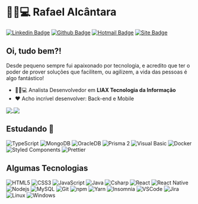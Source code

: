 # :man_technologist:💻 Rafael Alcântara

[![Linkedin Badge](https://img.shields.io/badge/-LinkedIn-blue?style=flat-square&logo=Linkedin&logoColor=white&link=https://www.linkedin.com/in/rafael-benfica/)](https://www.linkedin.com/in/rafael-benfica/)
[![Github Badge](https://img.shields.io/badge/-Github-000?style=flat-square&logo=Github&logoColor=white&link=https://github.com/RafaABSilva)](https://github.com/RafaABSilva)
[![Hotmail Badge](https://img.shields.io/badge/-Hotmail-0078d4?style=flat-square&logo=mail.ru&logoColor=white&link=mailto:ra.fa.alcantara@hotmail.com)](mailto:ra.fa.alcantara@hotmail.com)
[![Site Badge](https://img.shields.io/badge/-Meu%20Site-FFDB00?style=flat-square&link=https://www.rafaelbenfica.com.br/)](https://www.rafaelbenfica.com.br/)


## Oi, tudo bem?!

Desde pequeno sempre fui apaixonado por tecnologia, e acredito que ter o poder de prover soluções que facilitem, ou agilizem, a vida das pessoas é algo fantástico!

- 👦🏻💻 Analista Desenvolvedor em **LIAX Tecnologia da Informação**
- ❤️ Acho incrível desenvolver: Back-end e Mobile

<a href="https://github.com/anuraghazra/github-readme-stats">
  <img align="center" src="https://github-readme-stats.vercel.app/api?username=rafaabsilva&show_icons=true&count_private=true&theme=radical&hide=issues" />
</a>
<a href="https://github.com/anuraghazra/github-readme-stats">
  <img align="center" src="https://github-readme-stats.vercel.app/api/top-langs/?username=rafaabsilva&layout=compact&theme=radical" />
</a>

## Estudando 📖
  ![TypeScript](https://img.shields.io/badge/-TypeScript-0077C6?style=flat-square&logo=typescript&logoColor=white)
  ![MongoDB](https://img.shields.io/badge/-MongoDB-13aa52?style=flat-square&logo=mongodb&logoColor=white)
  ![OracleDB](https://img.shields.io/badge/-Oracle%20Database-F80000?style=flat-square&logo=oracle&logoColor=white)
  ![Prisma 2](https://img.shields.io/badge/-Prisma%202-0c334a?style=flat-square)
  ![Visual Basic](https://img.shields.io/badge/-Visual%20Basic-666666?style=flat-square&logo=Microsoft&logoColor=white)
  ![Docker](https://img.shields.io/badge/-Docker-46a2f1?style=flat-square&logo=docker&logoColor=white)
  ![Styled Components](https://img.shields.io/badge/-Styled_Components-db7092?style=flat-square&logo=styled-components&logoColor=white)
  ![Prettier](https://img.shields.io/badge/-Prettier-1A2B34?style=flat-square&logo=prettier&logoColor=white)
     
## Algumas Tecnologias
  ![HTML5](https://img.shields.io/badge/-HTML5-E34F26?style=flat-square&logo=html5&logoColor=white)
  ![CSS3](https://img.shields.io/badge/-CSS3-549FDE?style=flat-square&logo=css3&logoColor=white)
  ![JavaScript](https://img.shields.io/badge/-JavaScript-F7B93E?style=flat-square&logo=javascript&logoColor=fff)
  ![Java](https://img.shields.io/badge/-Java-007396?style=flat-square&logo=javascript&logoColor=fff)
  ![Csharp](https://img.shields.io/badge/-C%20Sharp-6a3976?style=flat-square&logo=C%20sharp&logoColor=fff)
  ![React](https://img.shields.io/badge/-React.js-45b8d8?style=flat-square&logo=react&logoColor=white)
  ![React Native](https://img.shields.io/badge/-React%20Native-45b8d8?style=flat-square&logo=react&logoColor=white)
  ![Nodejs](https://img.shields.io/badge/-Node.js-43853d?style=flat-square&logo=Node.js&logoColor=white)
  ![MySQL](https://img.shields.io/badge/-MySQL-4479A1?style=flat-square&logo=mysql&logoColor=white) 
  ![Git](https://img.shields.io/badge/-Git-F05032?style=flat-square&logo=git&logoColor=white)
  ![npm](https://img.shields.io/badge/-NPM-CB3837?style=flat-square&logo=npm&logoColor=white)
  ![Yarn](https://img.shields.io/badge/-Yarn-2C8EBB?style=flat-square&logo=Yarn&logoColor=white)
  ![Insomnia](https://img.shields.io/badge/-Insomnia-5849BE?style=flat-square&logo=insomnia&logoColor=white)
  ![VSCode](https://img.shields.io/badge/-VSCode-0085D1?style=flat-square&logo=visual-studio-code&logoColor=white)
  ![Jira](https://img.shields.io/badge/-Jira-0052CC?style=flat-square&logo=Jira&logoColor=white)
  ![Linux](https://img.shields.io/badge/-Linux-16C60C?style=flat-square&logo=linux&logoColor=white)
  ![Windows](https://img.shields.io/badge/-Windows-00ADEF?style=flat-square&logo=windows&logoColor=white)
</details>
